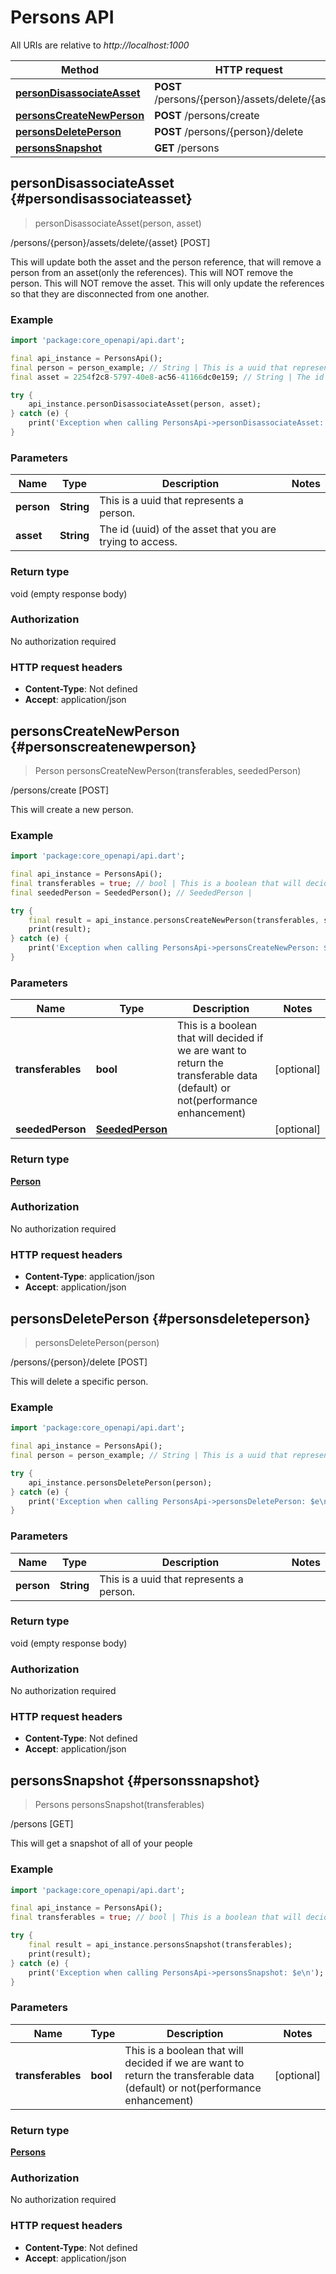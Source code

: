 # Persons API

All URIs are relative to *http://localhost:1000*

Method | HTTP request
------------- | -------------
[**personDisassociateAsset**](PersonsApi#persondisassociateasset) | **POST** /persons/\{person\}/assets/delete/\{asset\}
[**personsCreateNewPerson**](PersonsApi#personscreatenewperson) | **POST** /persons/create
[**personsDeletePerson**](PersonsApi#personsdeleteperson) | **POST** /persons/\{person\}/delete
[**personsSnapshot**](PersonsApi#personssnapshot) | **GET** /persons


## **personDisassociateAsset** {#persondisassociateasset}
> personDisassociateAsset(person, asset)

/persons/\{person\}/assets/delete/\{asset\} [POST]

This will update both the asset and the person reference, that will remove a person from an asset(only the references).  This will NOT remove the person. This will NOT remove the asset. This will only update the references so that they are disconnected from one another.

### Example
```dart
import 'package:core_openapi/api.dart';

final api_instance = PersonsApi();
final person = person_example; // String | This is a uuid that represents a person.
final asset = 2254f2c8-5797-40e8-ac56-41166dc0e159; // String | The id (uuid) of the asset that you are trying to access.

try {
    api_instance.personDisassociateAsset(person, asset);
} catch (e) {
    print('Exception when calling PersonsApi->personDisassociateAsset: $e\n');
}
```

### Parameters

Name | Type | Description  | Notes
------------- | ------------- | ------------- | -------------
 **person** | **String**| This is a uuid that represents a person. | 
 **asset** | **String**| The id (uuid) of the asset that you are trying to access. | 

### Return type

void (empty response body)

### Authorization

No authorization required

### HTTP request headers

 - **Content-Type**: Not defined
 - **Accept**: application/json



## **personsCreateNewPerson** {#personscreatenewperson}
> Person personsCreateNewPerson(transferables, seededPerson)

/persons/create [POST]

This will create a new person.

### Example
```dart
import 'package:core_openapi/api.dart';

final api_instance = PersonsApi();
final transferables = true; // bool | This is a boolean that will decided if we are want to return the transferable data (default) or not(performance enhancement)
final seededPerson = SeededPerson(); // SeededPerson | 

try {
    final result = api_instance.personsCreateNewPerson(transferables, seededPerson);
    print(result);
} catch (e) {
    print('Exception when calling PersonsApi->personsCreateNewPerson: $e\n');
}
```

### Parameters

Name | Type | Description  | Notes
------------- | ------------- | ------------- | -------------
 **transferables** | **bool**| This is a boolean that will decided if we are want to return the transferable data (default) or not(performance enhancement) | [optional] 
 **seededPerson** | [**SeededPerson**](../models/SeededPerson)|  | [optional] 

### Return type

[**Person**](../models/Person)

### Authorization

No authorization required

### HTTP request headers

 - **Content-Type**: application/json
 - **Accept**: application/json



## **personsDeletePerson** {#personsdeleteperson}
> personsDeletePerson(person)

/persons/\{person\}/delete [POST]

This will delete a specific person.

### Example
```dart
import 'package:core_openapi/api.dart';

final api_instance = PersonsApi();
final person = person_example; // String | This is a uuid that represents a person.

try {
    api_instance.personsDeletePerson(person);
} catch (e) {
    print('Exception when calling PersonsApi->personsDeletePerson: $e\n');
}
```

### Parameters

Name | Type | Description  | Notes
------------- | ------------- | ------------- | -------------
 **person** | **String**| This is a uuid that represents a person. | 

### Return type

void (empty response body)

### Authorization

No authorization required

### HTTP request headers

 - **Content-Type**: Not defined
 - **Accept**: application/json



## **personsSnapshot** {#personssnapshot}
> Persons personsSnapshot(transferables)

/persons [GET]

This will get a snapshot of all of your people

### Example
```dart
import 'package:core_openapi/api.dart';

final api_instance = PersonsApi();
final transferables = true; // bool | This is a boolean that will decided if we are want to return the transferable data (default) or not(performance enhancement)

try {
    final result = api_instance.personsSnapshot(transferables);
    print(result);
} catch (e) {
    print('Exception when calling PersonsApi->personsSnapshot: $e\n');
}
```

### Parameters

Name | Type | Description  | Notes
------------- | ------------- | ------------- | -------------
 **transferables** | **bool**| This is a boolean that will decided if we are want to return the transferable data (default) or not(performance enhancement) | [optional] 

### Return type

[**Persons**](../models/Persons)

### Authorization

No authorization required

### HTTP request headers

 - **Content-Type**: Not defined
 - **Accept**: application/json



